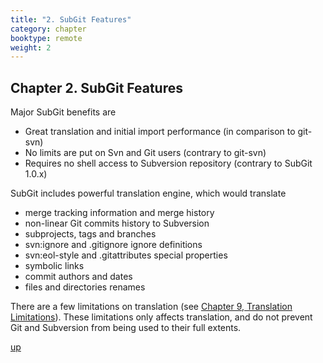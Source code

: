 ```yaml
---
title: "2. SubGit Features"
category: chapter
booktype: remote
weight: 2
---
```

## Chapter 2. SubGit Features

Major SubGit benefits are

+ Great translation and initial import performance (in comparison to git-svn)
+ No limits are put on Svn and Git users (contrary to git-svn)
+ Requires no shell access to Subversion repository (contrary to SubGit 1.0.x)

SubGit includes powerful translation engine, which would translate

+ merge tracking information and merge history
+ non-linear Git commits history to Subversion
+ subprojects, tags and branches
+ svn:ignore and .gitignore ignore definitions
+ svn:eol-style and .gitattributes special properties
+ symbolic links
+ commit authors and dates
+ files and directories renames

There are a few limitations on translation (see [Chapter 9, Translation Limitations](#chapter9)). These limitations only affects translation, and do not prevent Git and Subversion from being used to their full extents.

[up](#up)